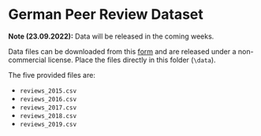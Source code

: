 # German Peer Review Dataset

**Note (23.09.2022):** Data will be released in the coming weeks.

Data files can be downloaded from this [form](data/) and are released under a non-commercial license. Place the files directly in this folder (`\data`).  

The five provided files are:
- `reviews_2015.csv`
- `reviews_2016.csv`
- `reviews_2017.csv`
- `reviews_2018.csv`
- `reviews_2019.csv`
